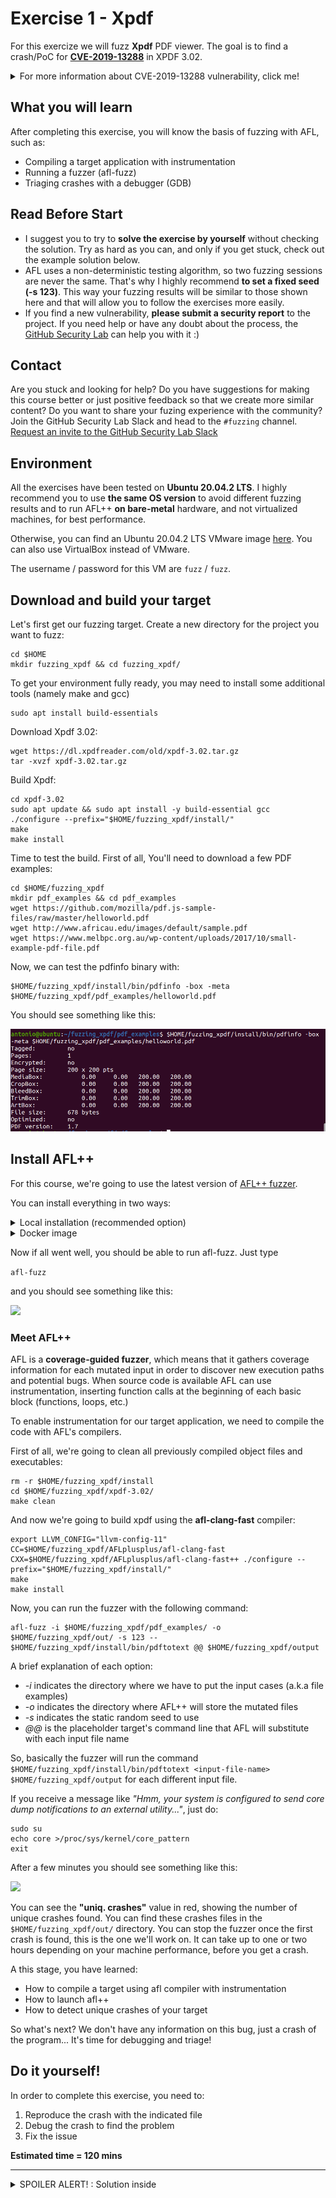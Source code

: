 # Exercise 1 - Xpdf

For this exercize we will fuzz **Xpdf** PDF viewer. The goal is to find a crash/PoC for [**CVE-2019-13288**](https://www.cvedetails.com/cve/CVE-2019-13288/) in XPDF 3.02. 

<details>
  <summary>For more information about CVE-2019-13288 vulnerability, click me!</summary>
  --------------------------------------------------------------------------------------------------------
  
  **CVE-2019-13288** is a vulnerability that may cause an infinite recursion via a crafted file.
  
  Since each called function in a program allocates a stack frame on the stack, if a a function is recursively called so many times it can lead to stack memory exhaustion and program crash.
  
 As a result, a remote attacker can leverage this for a DoS attack.
 
 You can find more information about Uncontrolled Recursion vulnerabilities at the following link: https://cwe.mitre.org/data/definitions/674.html
  
</details>

## What you will learn
After completing this exercise, you will know the basis of fuzzing with AFL, such as:   
- Compiling a target application with instrumentation 
- Running a fuzzer (afl-fuzz)
- Triaging crashes with a debugger (GDB)

## Read Before Start
- I suggest you to try to **solve the exercise by yourself** without checking the solution. Try as hard as you can, and only if you get stuck, check out the example solution below.
- AFL uses a non-deterministic testing algorithm, so two fuzzing sessions are never the same. That's why I highly recommend **to set a fixed seed (-s 123)**. This way your fuzzing results will be similar to those shown here and that will allow you to follow the exercises more easily.  
- If you find a new vulnerability, **please submit a security report** to the project. If you need help or have any doubt about the process, the [GitHub Security Lab](mailto:securitylab.github.com) can help you with it :)

## Contact
Are you stuck and looking for help? Do you have suggestions for making this course better or just positive feedback so that we create more similar content?
Do you want to share your fuzing experience with the community?
Join the GitHub Security Lab Slack and head to the `#fuzzing` channel. [Request an invite to the GitHub Security Lab Slack](mailto:securitylab-social@github.com?subject=Request%20an%20invite%20to%20the%20GitHub%20Security%20Lab%20Slack)


## Environment

All the exercises have been tested on **Ubuntu 20.04.2 LTS**. I highly recommend you to use **the same OS version** to avoid different fuzzing results and to run AFL++ **on bare-metal** hardware, and not virtualized machines, for best performance.

Otherwise, you can find an Ubuntu 20.04.2 LTS VMware image [here](https://drive.google.com/file/d/1_m1x-SHcm7Muov2mlmbbt8nkrMYp0Q3K/view?usp=sharing). You can also use VirtualBox instead of VMware.

The username / password for this VM are `fuzz` / `fuzz`.

## Download and build your target

Let's first get our fuzzing target. Create a new directory for the project you want to fuzz:
```
cd $HOME
mkdir fuzzing_xpdf && cd fuzzing_xpdf/
```
To get your environment fully ready, you may need to install some additional tools (namely make and gcc) 
```
sudo apt install build-essentials
```

Download Xpdf 3.02:
```
wget https://dl.xpdfreader.com/old/xpdf-3.02.tar.gz
tar -xvzf xpdf-3.02.tar.gz
```

Build Xpdf:
```
cd xpdf-3.02
sudo apt update && sudo apt install -y build-essential gcc
./configure --prefix="$HOME/fuzzing_xpdf/install/"
make
make install
```

Time to test the build. First of all, You'll need to download a few PDF examples:
```
cd $HOME/fuzzing_xpdf
mkdir pdf_examples && cd pdf_examples
wget https://github.com/mozilla/pdf.js-sample-files/raw/master/helloworld.pdf
wget http://www.africau.edu/images/default/sample.pdf
wget https://www.melbpc.org.au/wp-content/uploads/2017/10/small-example-pdf-file.pdf
```

Now, we can test the pdfinfo binary with:
```
$HOME/fuzzing_xpdf/install/bin/pdfinfo -box -meta $HOME/fuzzing_xpdf/pdf_examples/helloworld.pdf
```

You should see something like this:

![](Images/Image2.png)

## Install AFL++
For this course, we're going to use the latest version of [AFL++ fuzzer](https://github.com/AFLplusplus/AFLplusplus). 

You can install everything in two ways:  

<details>
  <summary>Local installation (recommended option)</summary>
  
  Install the dependencies

  ```
  sudo apt-get update
  sudo apt-get install -y build-essential python3-dev automake git flex bison libglib2.0-dev libpixman-1-dev python3-setuptools
  sudo apt-get install -y lld-11 llvm-11 llvm-11-dev clang-11 || sudo apt-get install -y lld llvm llvm-dev clang 
  sudo apt-get install -y gcc-$(gcc --version|head -n1|sed 's/.* //'|sed 's/\..*//')-plugin-dev libstdc++-$(gcc --version|head -n1|sed 's/.* //'|sed 's/\..*//')-dev
  ```

  Checkout and build AFL++
  ```
  cd $HOME
  git clone https://github.com/AFLplusplus/AFLplusplus && cd AFLplusplus
  export LLVM_CONFIG="llvm-config-11"
  make distrib
  sudo make install
  ```
</details>

<details>
  <summary>Docker image</summary>
  
  Install docker
  ```
  sudo apt install docker
  ```
  
  Pull the image
  ```
  docker pull aflplusplus/aflplusplus
  ```
  
  Launch the AFLPlusPlus docker container:
  ```
  docker run -ti -v $HOME:/home aflplusplus/aflplusplus
  ```
  and then type
  ```
  export $HOME="/home"
  ```
</details>

Now if all went well, you should be able to run afl-fuzz. Just type

```afl-fuzz```

and you should see something like this:

![](Images/Image1.png)

### Meet AFL++

AFL is a **coverage-guided fuzzer**, which means that it gathers coverage information for each mutated input in order to discover new execution paths and potential bugs. When source code is available AFL can use instrumentation, inserting function calls at the beginning of each basic block (functions, loops, etc.)

To enable instrumentation for our target application, we need to compile the code with AFL's compilers. 

First of all, we're going to clean all previously compiled object files and executables:
```
rm -r $HOME/fuzzing_xpdf/install
cd $HOME/fuzzing_xpdf/xpdf-3.02/
make clean
```

And now we're going to build xpdf using the **afl-clang-fast** compiler:
```
export LLVM_CONFIG="llvm-config-11"
CC=$HOME/fuzzing_xpdf/AFLplusplus/afl-clang-fast CXX=$HOME/fuzzing_xpdf/AFLplusplus/afl-clang-fast++ ./configure --prefix="$HOME/fuzzing_xpdf/install/"
make
make install
```

Now, you can run the fuzzer with the following command:
```
afl-fuzz -i $HOME/fuzzing_xpdf/pdf_examples/ -o $HOME/fuzzing_xpdf/out/ -s 123 -- $HOME/fuzzing_xpdf/install/bin/pdftotext @@ $HOME/fuzzing_xpdf/output
```

A brief explanation of each option:
- *-i* indicates the directory where we have to put the input cases (a.k.a file examples)
- *-o* indicates the directory where AFL++ will store the mutated files
- *-s* indicates the static random seed to use
- *@@* is the placeholder target's command line that AFL will substitute with each input file name

So, basically the fuzzer will run the command   
`$HOME/fuzzing_xpdf/install/bin/pdftotext <input-file-name> $HOME/fuzzing_xpdf/output` for each different input file.

If you receive a message like *"Hmm, your system is configured to send core dump notifications to an external utility..."*, just do:
```
sudo su
echo core >/proc/sys/kernel/core_pattern
exit
```

After a few minutes you should see something like this:

![](Images/Image3.png)

You can see the **"uniq. crashes"** value in red, showing the number of unique crashes found. You can find these crashes files in the `$HOME/fuzzing_xpdf/out/` directory. You can stop the fuzzer once the first crash is found, this is the one we'll work on. It can take up to one or two hours depending on your machine performance, before you get a crash.

A this stage, you have learned: 
- How to compile a target using afl compiler with instrumentation
- How to launch afl++
- How to detect unique crashes of your target

So what's next? We don't have any information on this bug, just a crash of the program... It's time for debugging and triage!

## Do it yourself!
In order to complete this exercise, you need to:
1) Reproduce the crash with the indicated file 
2) Debug the crash to find the problem
3) Fix the issue

**Estimated time = 120 mins**

---

<details>
  <summary>SPOILER ALERT! : Solution inside</summary>
  
### Reproduce the crash

Locate the file corresponding to the crash in the `$HOME/fuzzing_xpdf/out/` directory. The filename is something like `id:000000,sig:11,src:001504+000002,time:924544,op:splice,rep:16`

![](Images/Image3_1.png)

Pass this file as input to pdftotext binary
```
$HOME/fuzzing_xpdf/install/bin/pdftotext '$HOME/fuzzing_xpdf/out/default/crashes/<your_filename>' $HOME/fuzzing_xpdf/output
```
It will cause a segmentation fault and results in a crash of the program.

![](Images/Image3_2.png)

### Triage

Use gdb to figure out why the program crashes with this input.

- **You can take a look at http://people.cs.pitt.edu/~mosse/gdb-note.html for a good brief primer on GDB**
  
First of all, you need to rebuild Xpdf with debug info to get a symbolic stack trace:

```
rm -r $HOME/fuzzing_xpdf/install
cd $HOME/fuzzing_xpdf/xpdf-3.02/
make clean
CFLAGS="-g -O0" CXXFLAGS="-g -O0" ./configure --prefix="$HOME/fuzzing_xpdf/install/"
make
make install
```

Now, you can run GDB:

```
gdb --args $HOME/fuzzing_xpdf/install/bin/pdftotext $HOME/fuzzing_xpdf/out/default/crashes/<your_filename> $HOME/fuzzing_xpdf/output
```
And then, type inside GDB:
```
 >> run
```

If all went well, you should see the following output:

![](Images/Image4.png)

Then type ```bt``` to get the backtrace:

![](Images/Image5.png)

Scroll the call stack and you will see many calls of the "Parser::getObj" method that seems to indicate an infinite recursion. If you go to https://www.cvedetails.com/cve/CVE-2019-13288/ you can see that the description matches with the backtrace we got from GDB.
  
### Fix the issue

The last step of the exercise is to fix the bug! Rebuild your target after the fix and check that your use case is not causing a segmentation fault anymore. This last part is left as exercise for the student.

Alternatively, you can download Xpdf 4.02 where the bug is already fixed, and check that the segmentation fault disappears.

</details>
